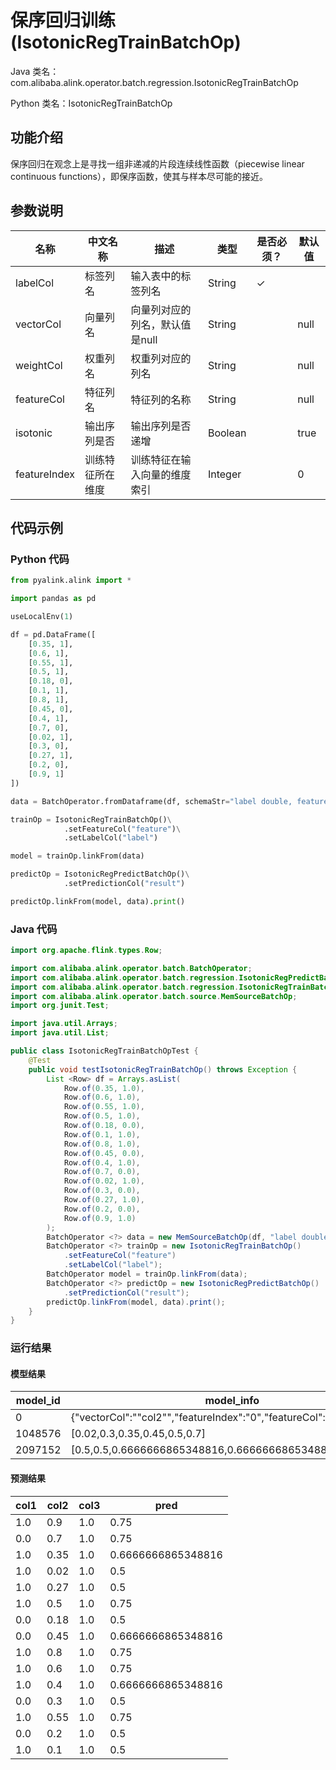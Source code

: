 # 保序回归训练 (IsotonicRegTrainBatchOp)
Java 类名：com.alibaba.alink.operator.batch.regression.IsotonicRegTrainBatchOp

Python 类名：IsotonicRegTrainBatchOp


## 功能介绍
保序回归在观念上是寻找一组非递减的片段连续线性函数（piecewise linear continuous functions），即保序函数，使其与样本尽可能的接近。
## 参数说明
| 名称 | 中文名称 | 描述 | 类型 | 是否必须？ | 默认值 |
| --- | --- | --- | --- | --- | --- |
| labelCol | 标签列名 | 输入表中的标签列名 | String | ✓ |  |
| vectorCol | 向量列名 | 向量列对应的列名，默认值是null | String |  | null |
| weightCol | 权重列名 | 权重列对应的列名 | String |  | null |
| featureCol | 特征列名 | 特征列的名称 | String |  | null |
| isotonic | 输出序列是否 | 输出序列是否递增 | Boolean |  | true |
| featureIndex | 训练特征所在维度 | 训练特征在输入向量的维度索引 | Integer |  | 0 |


## 代码示例
### Python 代码
```python
from pyalink.alink import *

import pandas as pd

useLocalEnv(1)

df = pd.DataFrame([
    [0.35, 1],
    [0.6, 1],
    [0.55, 1],
    [0.5, 1],
    [0.18, 0],
    [0.1, 1],
    [0.8, 1],
    [0.45, 0],
    [0.4, 1],
    [0.7, 0],
    [0.02, 1],
    [0.3, 0],
    [0.27, 1],
    [0.2, 0],
    [0.9, 1]
])

data = BatchOperator.fromDataframe(df, schemaStr="label double, feature double")

trainOp = IsotonicRegTrainBatchOp()\
            .setFeatureCol("feature")\
            .setLabelCol("label")

model = trainOp.linkFrom(data)

predictOp = IsotonicRegPredictBatchOp()\
            .setPredictionCol("result")

predictOp.linkFrom(model, data).print()
```
### Java 代码
```java
import org.apache.flink.types.Row;

import com.alibaba.alink.operator.batch.BatchOperator;
import com.alibaba.alink.operator.batch.regression.IsotonicRegPredictBatchOp;
import com.alibaba.alink.operator.batch.regression.IsotonicRegTrainBatchOp;
import com.alibaba.alink.operator.batch.source.MemSourceBatchOp;
import org.junit.Test;

import java.util.Arrays;
import java.util.List;

public class IsotonicRegTrainBatchOpTest {
	@Test
	public void testIsotonicRegTrainBatchOp() throws Exception {
		List <Row> df = Arrays.asList(
			Row.of(0.35, 1.0),
			Row.of(0.6, 1.0),
			Row.of(0.55, 1.0),
			Row.of(0.5, 1.0),
			Row.of(0.18, 0.0),
			Row.of(0.1, 1.0),
			Row.of(0.8, 1.0),
			Row.of(0.45, 0.0),
			Row.of(0.4, 1.0),
			Row.of(0.7, 0.0),
			Row.of(0.02, 1.0),
			Row.of(0.3, 0.0),
			Row.of(0.27, 1.0),
			Row.of(0.2, 0.0),
			Row.of(0.9, 1.0)
		);
		BatchOperator <?> data = new MemSourceBatchOp(df, "label double, feature double");
		BatchOperator <?> trainOp = new IsotonicRegTrainBatchOp()
			.setFeatureCol("feature")
			.setLabelCol("label");
		BatchOperator model = trainOp.linkFrom(data);
		BatchOperator <?> predictOp = new IsotonicRegPredictBatchOp()
			.setPredictionCol("result");
		predictOp.linkFrom(model, data).print();
	}
}
```

### 运行结果
#### 模型结果
| model_id   | model_info |
| --- | --- |
| 0          | {"vectorCol":"\"col2\"","featureIndex":"0","featureCol":null} |
| 1048576    | [0.02,0.3,0.35,0.45,0.5,0.7] |
| 2097152    | [0.5,0.5,0.6666666865348816,0.6666666865348816,0.75,0.75] |
#### 预测结果
| col1       | col2       | col3       | pred       |
| --- | --- | --- | --- |
| 1.0        | 0.9        | 1.0        | 0.75       |
| 0.0        | 0.7        | 1.0        | 0.75       |
| 1.0        | 0.35       | 1.0        | 0.6666666865348816 |
| 1.0        | 0.02       | 1.0        | 0.5        |
| 1.0        | 0.27       | 1.0        | 0.5        |
| 1.0        | 0.5        | 1.0        | 0.75       |
| 0.0        | 0.18       | 1.0        | 0.5        |
| 0.0        | 0.45       | 1.0        | 0.6666666865348816 |
| 1.0        | 0.8        | 1.0        | 0.75       |
| 1.0        | 0.6        | 1.0        | 0.75       |
| 1.0        | 0.4        | 1.0        | 0.6666666865348816 |
| 0.0        | 0.3        | 1.0        | 0.5        |
| 1.0        | 0.55       | 1.0        | 0.75       |
| 0.0        | 0.2        | 1.0        | 0.5        |
| 1.0        | 0.1        | 1.0        | 0.5        |
